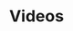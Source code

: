 ---
financial_year: 2017-18
slug: videos
layout: videos
years:
- [2015-16, /2015-16/videos, link]
- [2016-17, /2016-17/videos, link]
- [2017-18, /2017-18/videos, active]
active: learning-centre
title: Videos
nested: false
---